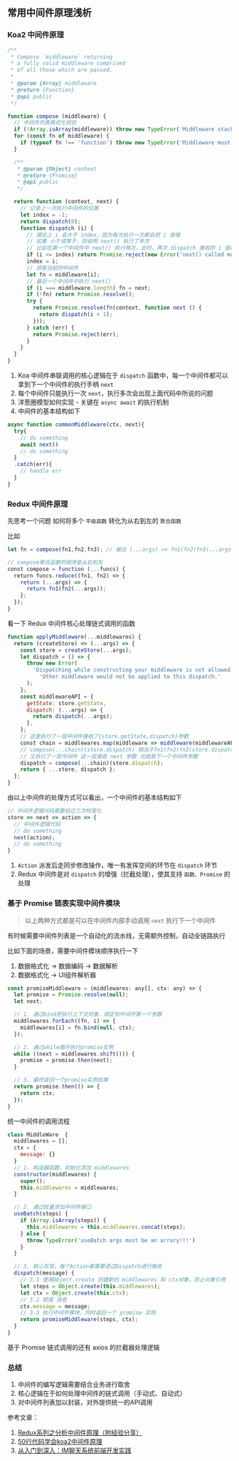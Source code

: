 ## 常用中间件原理浅析

### Koa2 中间件原理

```javascript
/**
 * Compose `middleware` returning
 * a fully valid middleware comprised
 * of all those which are passed.
 *
 * @param {Array} middleware
 * @return {Function}
 * @api public
 */

function compose (middleware) {
  // 中间件列表格式化校验
  if (!Array.isArray(middleware)) throw new TypeError('Middleware stack must be an array!');
  for (const fn of middleware) {
    if (typeof fn !== 'function') throw new TypeError('Middleware must be composed of functions!');
  }

  /**
   * @param {Object} context
   * @return {Promise}
   * @api public
   */

  return function (context, next) {
    // 记录上一次执行中间件的位置
    let index = -1;
    return dispatch(0);
    function dispatch (i) {
      // 理论上 i 会大于 index，因为每次执行一次都会把 i 递增
      // 如果 小于或等于，则说明 next() 执行了多次
      // 比如在第一个中间件中 next() 执行两次，此时，两次 dispatch 接收的 i 值都是 2，第一次执行便会 将 2 赋值给 index，第二次执行则会命中 等于 判断
      if (i <= index) return Promise.reject(new Error('next() called multiple times'));
      index = i;
      // 获取当前的中间件
      let fn = middleware[i];
      // 最后一个中间件中执行 next()
      if (i === middleware.length) fn = next;
      if (!fn) return Promise.resolve();
      try {
        return Promise.resolve(fn(context, function next () {
          return dispatch(i + 1);
        }));
      } catch (err) {
        return Promise.reject(err);
      }
    }
  }
}
```
1. Koa 中间件串联调用的核心逻辑在于 `dispatch` 函数中，每一个中间件都可以拿到下一个中间件的执行手柄 `next`
2. 每个中间件只能执行一次 `next`，执行多次会出现上面代码中所说的问题
3. 洋葱圈模型如何实现 - 关键在 `async await` 的执行机制
4. 中间件的基本结构如下
```javascript
async function commonMiddleware(ctx, next){
  try{
    // do something
    await next()
    // do something
  }
  .catch(err){
    // handle err
  }    
}
```

### Redux 中间件原理

先思考一个问题
如何将多个 `平级函数` 转化为从右到左的 `聚合函数`

比如 
```javascript
let fn = compose(fn1,fn2,fn3); // 输出 (...args) => fn1(fn2(fn3(...args)))

// compose聚合函数的顺序是从右到左
const compose = function (...funcs) {
  return funcs.reduce((fn1, fn2) => {
    return (...args) => {
      return fn1(fn2(...args));
    };
  });
}

```
看一下 Redux 中间件核心处理链式调用的函数 
```javascript
function applyMiddleware(...middlewares) {
  return (createStore) => (...args) => {
    const store = createStore(...args);
    let dispatch = () => {
      throw new Error(
        'Dispatching while constructing your middleware is not allowed. ' +
          'Other middleware would not be applied to this dispatch.'
      );
    };
    const middlewareAPI = {
      getState: store.getState,
      dispatch: (...args) => {
        return dispatch(...args);
      },
    };
    // 这里执行了一层中间件接收了{store.getState,dispatch}参数 
    const chain = middlewares.map(middleware => middleware(middlewareAPI));
    // compose(...chain)(store.dispatch) 相当于fn1(fn2(fn3(store.dispatch)))
    // 又执行了一层中间件 这一层接收 next 参数 也就是下一个中间件参数
    dispatch = compose(...chain)(store.dispatch);
    return { ...store, dispatch };
  };
}

```
由以上中间件的处理方式可以看出，一个中间件的基本结构如下

```javascript
// 中间件逻辑代码需要经过三次柯里化
store => next => action => {
  // 中间件逻辑代码
  // do something
  next(action);
  // do something
}
```

1. `Action` 派发后走同步修改操作，唯一有发挥空间的环节在 `dispatch` 环节
2. Redux 中间件是对 `dispatch` 的增强（拦截处理），使其支持 `函数、Promise` 的处理

### 基于 Promise 链表实现中间件模块

> 以上两种方式都是可以在中间件内部手动调用 `next` 执行下一个中间件

有时候需要中间件列表是一个自动化的流水线，无需额外控制，自动全链路执行

比如下面的场景，需要中间件模块顺序执行一下
1. 数据格式化 -> 数据编码 -> 数据解析
2. 数据格式化 -> UI组件解析器

```javascript
const promiseMiddleware = (middlewares: any[], ctx: any) => {
  let promise = Promise.resolve(null);
  let next;

  // 1. 通过bind把执行上下文对象，绑定到中间件第一个参数
  middlewares.forEach((fn, i) => {
    middlewares[i] = fn.bind(null, ctx);
  });

  // 2. 通过while循环执行promise实例
  while ((next = middlewares.shift())) {
    promise = promise.then(next);
  }

  // 3. 最终返回一个promise实例结果
  return promise.then(() => {
    return ctx;
  });
}

```

统一中间件的调用流程
```javascript
class MiddleWare  {
  middlewares = [];
  ctx = {
    message: {}
  }
  // 1. 构造器函数，初始化添加 middlewares
  constructor(middlewares) {
    super();
    this.middlewares = middlewares;
  }

  // 2. 通过批量添加中间件接口 
  useBatch(steps) {
    if (Array.isArray(steps)) {
      this.middlewares = this.middlewares.concat(steps);
    } else {
      throw TypeError('useBatch args must be an arrary!!!')
    }
  }

  // 3. 核心实现，每个Action都需要进过Dispatch进行触发
  dispatch(message) {
    // 3.1 使用Object.create 创建新的 middlewares 和 ctx对象，防止对象引用
    let steps = Object.create(this.middlewares);
    let ctx = Object.create(this.ctx);
    // 3.2 赋值 消息
    ctx.message = message;
    // 3.3 执行中间件模块，同时返回一个 promise 实例
    return promiseMiddleware(steps, ctx);
  }
}
```

基于 Promise 链式调用的还有 axios 的拦截器处理逻辑

### 总结
1. 中间件的编写逻辑需要结合业务进行取舍
2. 核心逻辑在于如何处理中间件的链式调用（手动式、自动式）
3. 对中间件列表加以封装，对外提供统一的API调用

参考文章：

1. [Redux系列之分析中间件原理（附经验分享）](https://juejin.im/post/5e987121e51d4546e41bf1e6)
2. [50行代码学会koa2中间件原理](https://zhuanlan.zhihu.com/p/58496542)
3. [从入门到深入：IM聊天系统前端开发实践](https://juejin.im/book/5c47343bf265da612b13e5c0/section)



